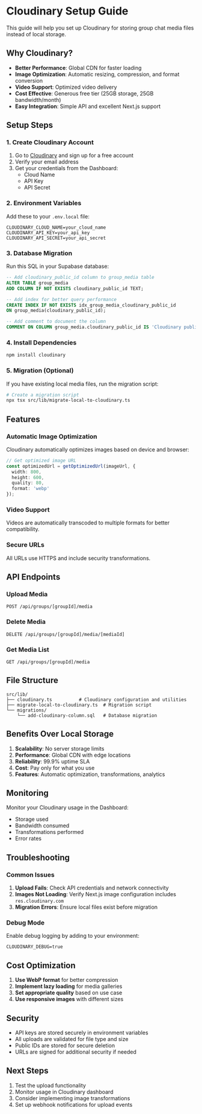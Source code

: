 # Cloudinary Setup Guide

This guide will help you set up Cloudinary for storing group chat media files instead of local storage.

## Why Cloudinary?

- **Better Performance**: Global CDN for faster loading
- **Image Optimization**: Automatic resizing, compression, and format conversion
- **Video Support**: Optimized video delivery
- **Cost Effective**: Generous free tier (25GB storage, 25GB bandwidth/month)
- **Easy Integration**: Simple API and excellent Next.js support

## Setup Steps

### 1. Create Cloudinary Account

1. Go to [Cloudinary](https://cloudinary.com/) and sign up for a free account
2. Verify your email address
3. Get your credentials from the Dashboard:
   - Cloud Name
   - API Key
   - API Secret

### 2. Environment Variables

Add these to your `.env.local` file:

```env
CLOUDINARY_CLOUD_NAME=your_cloud_name
CLOUDINARY_API_KEY=your_api_key
CLOUDINARY_API_SECRET=your_api_secret
```

### 3. Database Migration

Run this SQL in your Supabase database:

```sql
-- Add cloudinary_public_id column to group_media table
ALTER TABLE group_media 
ADD COLUMN IF NOT EXISTS cloudinary_public_id TEXT;

-- Add index for better query performance
CREATE INDEX IF NOT EXISTS idx_group_media_cloudinary_public_id 
ON group_media(cloudinary_public_id);

-- Add comment to document the column
COMMENT ON COLUMN group_media.cloudinary_public_id IS 'Cloudinary public ID for file deletion';
```

### 4. Install Dependencies

```bash
npm install cloudinary
```

### 5. Migration (Optional)

If you have existing local media files, run the migration script:

```bash
# Create a migration script
npx tsx src/lib/migrate-local-to-cloudinary.ts
```

## Features

### Automatic Image Optimization

Cloudinary automatically optimizes images based on device and browser:

```typescript
// Get optimized image URL
const optimizedUrl = getOptimizedUrl(imageUrl, {
  width: 800,
  height: 600,
  quality: 80,
  format: 'webp'
});
```

### Video Support

Videos are automatically transcoded to multiple formats for better compatibility.

### Secure URLs

All URLs use HTTPS and include security transformations.

## API Endpoints

### Upload Media
```
POST /api/groups/[groupId]/media
```

### Delete Media
```
DELETE /api/groups/[groupId]/media/[mediaId]
```

### Get Media List
```
GET /api/groups/[groupId]/media
```

## File Structure

```
src/lib/
├── cloudinary.ts          # Cloudinary configuration and utilities
├── migrate-local-to-cloudinary.ts  # Migration script
└── migrations/
    └── add-cloudinary-column.sql   # Database migration
```

## Benefits Over Local Storage

1. **Scalability**: No server storage limits
2. **Performance**: Global CDN with edge locations
3. **Reliability**: 99.9% uptime SLA
4. **Cost**: Pay only for what you use
5. **Features**: Automatic optimization, transformations, analytics

## Monitoring

Monitor your Cloudinary usage in the Dashboard:
- Storage used
- Bandwidth consumed
- Transformations performed
- Error rates

## Troubleshooting

### Common Issues

1. **Upload Fails**: Check API credentials and network connectivity
2. **Images Not Loading**: Verify Next.js image configuration includes `res.cloudinary.com`
3. **Migration Errors**: Ensure local files exist before migration

### Debug Mode

Enable debug logging by adding to your environment:

```env
CLOUDINARY_DEBUG=true
```

## Cost Optimization

1. **Use WebP format** for better compression
2. **Implement lazy loading** for media galleries
3. **Set appropriate quality** based on use case
4. **Use responsive images** with different sizes

## Security

- API keys are stored securely in environment variables
- All uploads are validated for file type and size
- Public IDs are stored for secure deletion
- URLs are signed for additional security if needed

## Next Steps

1. Test the upload functionality
2. Monitor usage in Cloudinary dashboard
3. Consider implementing image transformations
4. Set up webhook notifications for upload events 